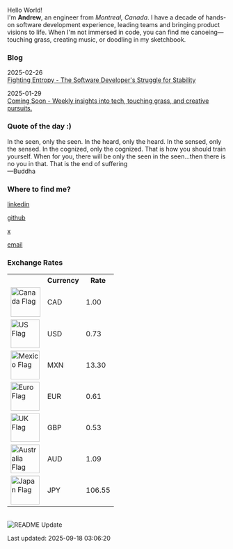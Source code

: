 <p>Hello World!<br/> I'm <strong>Andrew</strong>, an engineer from <i>Montreal, Canada</i>. I have a decade of hands-on software development experience, leading teams and bringing product visions to life. When I'm not immersed in code, you can find me canoeing—touching grass, creating music, or doodling in my sketchbook.</p>
<h3>Blog</h3>
 
2025-02-26 <br />
<a href="https://www.apl.directory/blog/fighting-entropy" target="_blank">Fighting Entropy - The Software Developer's Struggle for Stability</a><br />
 
2025-01-29 <br />
<a href="https://www.apl.directory/blog/coming-soon" target="_blank">Coming Soon - Weekly insights into tech, touching grass, and creative pursuits.</a><br />

<h3>Quote of the day :)</h3>
<text
  >In the seen, only the seen. In the heard, only the heard. In the sensed, only the sensed. In the cognized, only the cognized. That is how you should train yourself. When for you, there will be only the seen in the seen...then there is no you in that. That is the end of suffering<br />
  —Buddha</text
>
<h3>Where to find me?</h3>
<p>
  
  <a href="https://www.linkedin.com/in/andrewperks" target="_blank">linkedin</a><br />
  
  <a href="https://github.com/apl9000" target="_blank">github</a><br />
  
  <a href="https://x.com/apl8080" target="_blank">x</a><br />
  
  <a href="mailto:ceo@apl.directory" target="_blank">email</a><br />
  
</p>
<h3>Exchange Rates</h3>
<table>
  <tr>
    <th></th>
    <th>Currency</th>
    <th>Rate</th>
    <!-- <th>YTD % Change </th> -->
  </tr>
  <tr>
    <td>
      <img
        alt="Canada Flag"
        width="68"
        src="https://upload.wikimedia.org/wikipedia/commons/thumb/d/d9/Flag_of_Canada_%28Pantone%29.svg/2880px-Flag_of_Canada_%28Pantone%29.svg.png"
      />
    </td>
    <td>CAD</td>
    <td>1.00</td>
  </tr>
  <tr>
    <td>
      <img
        alt="US Flag"
        width="66"
        src="https://upload.wikimedia.org/wikipedia/en/thumb/a/a4/Flag_of_the_United_States.svg/1600px-Flag_of_the_United_States.svg.png?20151118161041"
      />
    </td>
    <td>USD</td>
    <td>0.73</td>
  </tr>
  <tr>
    <td>
      <img
        alt="Mexico Flag"
        width="66"
        src="https://upload.wikimedia.org/wikipedia/commons/thumb/f/fc/Flag_of_Mexico.svg/2560px-Flag_of_Mexico.svg.png"
      />
    </td>
    <td>MXN</td>
    <td>13.30</td>
  </tr>
  <tr>
    <td>
      <img
        alt="Euro Flag"
        width="66"
        src="https://upload.wikimedia.org/wikipedia/commons/thumb/b/b7/Flag_of_Europe.svg/2560px-Flag_of_Europe.svg.png"
      />
    </td>
    <td>EUR</td>
    <td>0.61</td>
  </tr>
  <tr>
    <td>
      <img
        alt="UK Flag"
        width="66"
        src="https://upload.wikimedia.org/wikipedia/en/thumb/a/ae/Flag_of_the_United_Kingdom.svg/1920px-Flag_of_the_United_Kingdom.svg.png"
      />
    </td>
    <td>GBP</td>
    <td>0.53</td>
  </tr>
  <tr>
    <td>
      <img
        alt="Australia Flag"
        width="66"
        src="https://upload.wikimedia.org/wikipedia/commons/thumb/8/88/Flag_of_Australia_%28converted%29.svg/2560px-Flag_of_Australia_%28converted%29.svg.png"
      />
    </td>
    <td>AUD</td>
    <td>1.09</td>
  </tr>
  <tr>
    <td>
      <img
        alt="Japan Flag"
        width="66"
        src="https://upload.wikimedia.org/wikipedia/en/thumb/9/9e/Flag_of_Japan.svg/1920px-Flag_of_Japan.svg.png"
      />
    </td>
    <td>JPY</td>
    <td>106.55</td>
  </tr>
</table>
<br />
<img
  alt="README Update"
  src="https://github.com/apl9000/apl9000/actions/workflows/readme_update.yaml/badge.svg"
/>
<p>Last updated: 2025-09-18 03:06:20</p>

